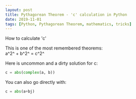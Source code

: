 ```yaml
---
layout: post
title: Pythagorean Theorem - 'c' calculation in Python
date: 2019-11-01
tags: [Python, Pythagorean Theorem, mathematics, tricks]
---
```


How to calculate 'c'

This is one of the most remembered theorems:  
	a^2^ + b^2^ = c^2^

Here is uncommon and a dirty solution for c:

```python
c = abs(complex(a, b))
```

You can also go directly with:

```python
c = abs(a+bj)
```
